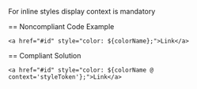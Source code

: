 For inline styles display context is mandatory

== Noncompliant Code Example

``
<a href="#id" style="color: ${colorName};">Link</a>
``

== Compliant Solution

``
<a href="#id" style="color: ${colorName @ context='styleToken'};">Link</a>
``
